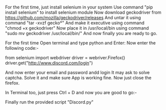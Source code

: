 For the first time, just install selenium in your system
Use command "pip install selenium" to install selenium module
Now download geckodriver from https://github.com/mozilla/geckodriver/releases 
And untar it using command "tar -xvzf gecko*" 
And make it executive using command "chmod +x geckodriver"
Now place it in /usr/local/bin using command "sudo mv geckodriver /usr/local/bin/"
And now finally you are ready to go.



For the first time
Open terminal and type python and Enter:
Now enter the following code:-

from selenium import webdriver
driver = webriver.Firefox()
driver.get("http://www.discord.com/login")



And now enter your email and password andd login
It may ask to solve captcha.
Solve it and make sure App is working fine.
Now just close the firefox.

In Terminal too, just press Ctrl + D and now you are good to go:-


Finally run the provided script "Discord.py"
